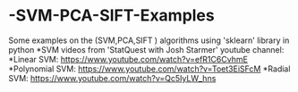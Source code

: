 # -SVM-PCA-SIFT-Examples
Some examples on  the (SVM,PCA,SIFT ) algorithms using 'sklearn' library in python
*SVM videos from 'StatQuest with Josh Starmer' youtube channel:
		*Linear SVM: https://www.youtube.com/watch?v=efR1C6CvhmE
		*Polynomial SVM: https://www.youtube.com/watch?v=Toet3EiSFcM
		*Radial SVM: https://www.youtube.com/watch?v=Qc5IyLW_hns